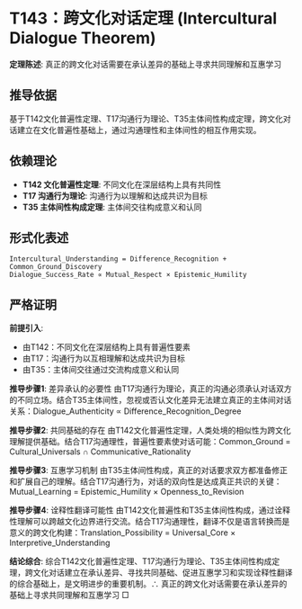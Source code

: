 # T143：跨文化对话定理 (Intercultural Dialogue Theorem)  

**定理陈述**: 真正的跨文化对话需要在承认差异的基础上寻求共同理解和互惠学习  

## 推导依据
基于T142文化普遍性定理、T17沟通行为理论、T35主体间性构成定理，跨文化对话建立在文化普遍性基础上，通过沟通理性和主体间性的相互作用实现。

## 依赖理论
- **T142 文化普遍性定理**: 不同文化在深层结构上具有共同性
- **T17 沟通行为理论**: 沟通行为以理解和达成共识为目标
- **T35 主体间性构成定理**: 主体间交往构成意义和认同

## 形式化表述  
```
Intercultural_Understanding = Difference_Recognition + Common_Ground_Discovery  
Dialogue_Success_Rate ∝ Mutual_Respect × Epistemic_Humility  
```

## 严格证明

**前提引入**:
- 由T142：不同文化在深层结构上具有普遍性要素
- 由T17：沟通行为以互相理解和达成共识为目标
- 由T35：主体间交往通过交流构成意义和认同

**推导步骤1**: 差异承认的必要性
由T17沟通行为理论，真正的沟通必须承认对话双方的不同立场。结合T35主体间性，忽视或否认文化差异无法建立真正的主体间对话关系：Dialogue_Authenticity ∝ Difference_Recognition_Degree

**推导步骤2**: 共同基础的存在
由T142文化普遍性定理，人类处境的相似性为跨文化理解提供基础。结合T17沟通理性，普遍性要素使对话可能：Common_Ground = Cultural_Universals ∩ Communicative_Rationality

**推导步骤3**: 互惠学习机制
由T35主体间性构成，真正的对话要求双方都准备修正和扩展自己的理解。结合T17沟通行为，对话的双向性是达成真正共识的关键：Mutual_Learning = Epistemic_Humility × Openness_to_Revision

**推导步骤4**: 诠释性翻译可能性
由T142文化普遍性和T35主体间性构成，通过诠释性理解可以跨越文化边界进行交流。结合T17沟通理性，翻译不仅是语言转换而是意义的跨文化构建：Translation_Possibility = Universal_Core × Interpretive_Understanding

**结论综合**:
综合T142文化普遍性定理、T17沟通行为理论、T35主体间性构成定理，跨文化对话建立在承认差异、寻找共同基础、促进互惠学习和实现诠释性翻译的综合基础上，是文明进步的重要机制。∴ 真正的跨文化对话需要在承认差异的基础上寻求共同理解和互惠学习 □  